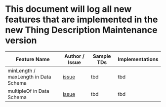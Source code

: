 # This document will log all new features that are implemented in the new Thing Description Maintenance version

| Feature Name                      | Author / Issue | Sample TDs    | Implementations |
| ----------------------------------|----------------|---------------|-----------------|
| minLength / maxLength in Data Schema   | [issue](https://github.com/w3c/wot-thing-description/issues/889) | tbd | tbd |
| multipleOf in Data Schema   | [issue](https://github.com/w3c/wot-thing-description/issues/889) | tbd | tbd |
